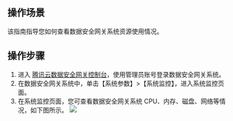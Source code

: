 ## 操作场景
该指南指导您如何查看数据安全网关系统资源使用情况。


## 操作步骤

1. 进入 [腾讯云数据安全网关控制台](https://console.cloud.tencent.com/dasb)，使用管理员账号登录数据安全网关系统。
2. 在数据安全网关系统中，单击【系统参数】>【系统监控】，进入系统监控页面。
3. 在系统监控页面，您可查看数据安全网关系统 CPU、内存、磁盘、网络等情况，如下图所示。
![](https://main.qcloudimg.com/raw/3c77960d5a597e266dbcc2b34fb658e4.png)
